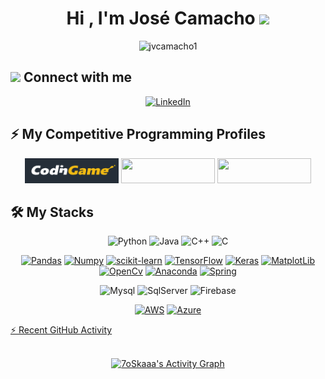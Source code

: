 <h1 align="center">Hi , I'm José Camacho <img src="https://media.giphy.com/media/hvRJCLFzcasrR4ia7z/giphy.gif" width="35"></h1>

<p align="center"><img src="https://github-readme-streak-stats.herokuapp.com/?user=jvcamacho1&theme=algolia" alt="jvcamacho1" /></p>

## <img src="https://media.giphy.com/media/iY8CRBdQXODJSCERIr/giphy.gif" width="30px"> Connect with me
<p align="center">
<a href="(https://www.linkedin.com/in/jos%C3%A9-victor-xavier-camacho-9a1a34197/)/"><img src="https://img.shields.io/badge/linkedin-%230A66C2.svg?style=plastic&logo=linkedin&logoColor=white" width="180" height="40" alt="LinkedIn"/></a>
</p>

## ⚡ My Competitive Programming Profiles
<p align="center">
  <a href="https://www.codingame.com/profile/ce3be6c5b8896d64e3c98477fffbddf46685844"><img src="https://github.com/jvcamacho1/jvcamacho1/blob/main/cg.PNG"
   width="150" height="40"></img></a>
  <a href="https://leetcode.com/jvcamacho1/"><img src="https://img.shields.io/badge/LeetCode-000000?style=for-the-badge&logo=LeetCode&logoColor=#d16c06"
   width="150" height="40"></img></a>
  <a href="https://www.hackerrank.com/jv_camacho"><img src="https://img.shields.io/badge/-Hackerrank-2EC866?style=for-the-badge&logo=HackerRank&logoColor=white"           width="150" height="40"></img></a>
</p>

## 🛠️ My Stacks
<!--📋 Languages-->
<p align="center"> 
  <a><img alt="Python" src="https://img.shields.io/badge/Python%20-%2314354C.svg?style=plastic&logo=python&logoColor=white"width="120" height="30"></a>
  <a><img alt="Java" src="https://img.shields.io/badge/Java-%23007396.svg?style=plastic&logo=java&logoColor=white"width="120" height="30"></a>
  <a><img alt="C++" src="https://img.shields.io/badge/C++%20-%2300599C.svg?style=plastic&logo=c%2B%2B&logoColor=white"width="120" height="30"></a>
  <a><img alt="C" src="https://img.shields.io/badge/c-%2300599C.svg?style=plastic&logo=c&logoColor=white"width="120" height="30"></a>
</p>

<!--📚 Frameworks, Platforms and Libraries-->
<p align="center">
<a href="#"><img alt="Pandas" src="https://img.shields.io/badge/pandas-%23150458.svg?style=plastic&logo=pandas&logoColor=white"width="120" height="30"></a>
<a href="#"><img alt="Numpy" src="https://img.shields.io/badge/numpy-%23013243.svg?style=plastic&logo=numpy&logoColor=white"width="120" height="30"></a>
<a href="#"><img alt="scikit-learn" src="https://img.shields.io/badge/scikit--learn-%23F7931E.svg?style=plastic&logo=scikit-learn&logoColor=white"width="120" height="30"></a>
<a href="#"><img alt="TensorFlow" src="https://img.shields.io/badge/TensorFlow-%23FF6F00.svg?style=plastic&logo=TensorFlow&logoColor=white"width="120" height="30"></a>
<a href="#"><img alt="Keras" src="https://img.shields.io/badge/Keras-%23D00000.svg?style=plastic&logo=Keras&logoColor=white"width="120" height="30"></a>
<a href="#"><img alt="MatplotLib" src="https://img.shields.io/badge/Matplotlib-%23#ffffff.svg?style=plastic&logo=Matplotlib&logoColor=white"width="120" height="30"></a>
<a href="#"><img alt="OpenCv" src="https://img.shields.io/badge/opencv-%23white.svg?style=plastic&logo=opencv&logoColor=white"width="120" height="30"></a>
<a href="#"><img alt="Anaconda" src="https://img.shields.io/badge/Anaconda-%2344A833.svg?style=plastic&logo=anaconda&logoColor=white"width="120" height="30"></a>
<a href="#"><img alt="Spring" src="https://img.shields.io/badge/spring-%236DB33F.svg?style=plastic&logo=spring&logoColor=white"width="120" height="30"></a>
</p>

<!--💾 Databases-->
<p align="center"> 
  <a> <img alt="Mysql" src="https://img.shields.io/badge/mysql-%2300f.svg?style=plastic&logo=mysql&logoColor=white"width="120" height="30"></a>
  <a> <img alt="SqlServer" src="https://img.shields.io/badge/Microsoft%20SQL%20Sever-CC2927?style=plastic&logo=microsoft%20sql%20server&logoColor=white"width="120" height="30"></a>
  <a> <img alt="Firebase" src="https://img.shields.io/badge/Firebase-039BE5?style=plastic&logo=Firebase&logoColor=white"width="120" height="30"></a>
</p>

<!--☁️ Hosting/SaaS-->
<p align="center">
<a href="#"><img alt="AWS" src="https://img.shields.io/badge/AWS-%23FF9900.svg?style=plastic&logo=amazon-aws&logoColor=white"width="120" height="30"></a>
<a href="#"><img alt="Azure" src="https://img.shields.io/badge/azure-%230072C6.svg?style=plastic&logo=microsoftazure&logoColor=white"width="120" height="30"</a> 
</p>


 </p>
⚡ Recent GitHub Activity
 <p align="center"> 
  <br/>
   <a href="https://github.com/jvcamacho1"><img alt="7oSkaaa's Activity Graph" src="https://activity-graph.herokuapp.com/graph?username=jvcamacho1&theme=react-dark" /></a>
   </p>
  <br/>
